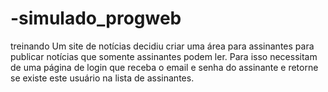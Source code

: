 # -simulado_progweb
treinando
Um site de notícias decidiu criar uma área para assinantes para publicar notícias que somente assinantes podem ler. Para isso necessitam de uma página de login que receba o email e senha do assinante e retorne se existe este usuário na lista de assinantes. 

